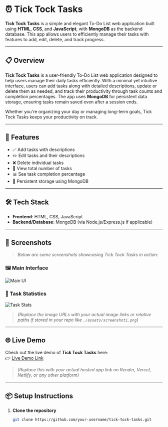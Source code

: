 # ⏰ Tick Tock Tasks

**Tick Tock Tasks** is a simple and elegant To-Do List web application built using **HTML**, **CSS**, and **JavaScript**, with **MongoDB** as the backend database. This app allows users to efficiently manage their tasks with features to add, edit, delete, and track progress.

---

## 📋 Overview

**Tick Tock Tasks** is a user-friendly To-Do List web application designed to help users manage their daily tasks efficiently. With a minimal yet intuitive interface, users can add tasks along with detailed descriptions, update or delete them as needed, and track their productivity through task counts and completion percentages. The app uses **MongoDB** for persistent data storage, ensuring tasks remain saved even after a session ends.

Whether you're organizing your day or managing long-term goals, Tick Tock Tasks keeps your productivity on track.

---

## 🚀 Features

- ✅ Add tasks with descriptions  
- ✏️ Edit tasks and their descriptions  
- ❌ Delete individual tasks  
- 🔢 View total number of tasks  
- 📊 See task completion percentage  
- 💾 Persistent storage using MongoDB  

---

## 🛠️ Tech Stack

- **Frontend**: HTML, CSS, JavaScript  
- **Backend/Database**: MongoDB (via Node.js/Express.js if applicable)

---

## 📸 Screenshots

> _Below are some screenshots showcasing Tick Tock Tasks in action:_

### 🖼️ Main Interface
![Main UI](https://your-image-link.com/main-ui.png)

### 🧾 Task Statistics
![Task Stats](https://your-image-link.com/task-stats.png)

> _(Replace the image URLs with your actual image links or relative paths if stored in your repo like `./assets/screenshot1.png`)_

---

## 🌐 Live Demo

Check out the live demo of **Tick Tock Tasks** here:  
👉 [Live Demo Link](https://your-live-demo-link.com)

> _(Replace this with your actual hosted app link on Render, Vercel, Netlify, or any other platform)_

---

## 📦 Setup Instructions

1. **Clone the repository**
   ```bash
   git clone https://github.com/your-username/tick-tock-tasks.git

